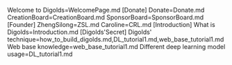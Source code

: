 Welcome to Digolds=WelcomePage.md
[Donate]
Donate=Donate.md
CreationBoard=CreationBoard.md
SponsorBoard=SponsorBoard.md
[Founder]
ZhengSilong=ZSL.md
Caroline=CRL.md
[Introduction]
What is Digolds=Introduction.md
[Digolds'Secret]
Digolds' technique=how_to_build_digolds.md,DL_tutorial1.md,web_base_tutorial1.md
Web base knowledge=web_base_tutorial1.md
Different deep learning model usage=DL_tutorial1.md
